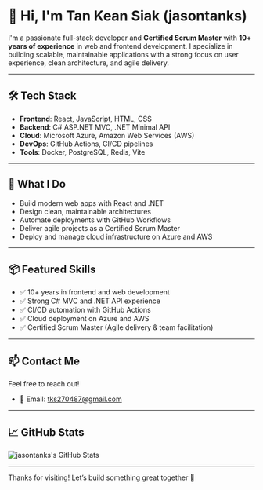 # 👋 Hi, I'm Tan Kean Siak (jasontanks)

I'm a passionate full-stack developer and **Certified Scrum Master** with **10+ years of experience** in web and frontend development. I specialize in building scalable, maintainable applications with a strong focus on user experience, clean architecture, and agile delivery.

---

## 🛠️ Tech Stack

- **Frontend**: React, JavaScript, HTML, CSS
- **Backend**: C# ASP.NET MVC, .NET Minimal API
- **Cloud**: Microsoft Azure, Amazon Web Services (AWS)
- **DevOps**: GitHub Actions, CI/CD pipelines
- **Tools**: Docker, PostgreSQL, Redis, Vite

---

## 💼 What I Do

- Build modern web apps with React and .NET
- Design clean, maintainable architectures
- Automate deployments with GitHub Workflows
- Deliver agile projects as a Certified Scrum Master
- Deploy and manage cloud infrastructure on Azure and AWS

---

## 📦 Featured Skills

- ✅ 10+ years in frontend and web development
- ✅ Strong C# MVC and .NET API experience
- ✅ CI/CD automation with GitHub Actions
- ✅ Cloud deployment on Azure and AWS
- ✅ Certified Scrum Master (Agile delivery & team facilitation)

---

## 📫 Contact Me

Feel free to reach out!

- 📧 Email: [tks270487@gmail.com](mailto:tks270487@gmail.com)

---

## 📈 GitHub Stats

![jasontanks's GitHub Stats](https://github-readme-stats.vercel.app/api?username=jasontanks&show_icons=true&theme=default)

---

Thanks for visiting! Let’s build something great together 🚀
